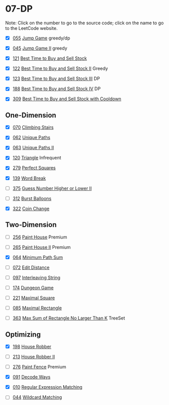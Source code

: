 # 07-DP
Note: Click on the number to go to the source code; click on the name to go to the LeetCode website.

- [x] [055](055_Jump_Game.cpp) [Jump Game](https://leetcode.com/problems/jump-game/description/) greedy/dp

- [x] [045](045_Jump_Game_II.cpp) [Jump Game II](https://leetcode.com/problems/jump-game-ii/description/) greedy

- [x] [121](121_Best_Time_to_Buy_and_Sell_Stock.cpp) [Best Time to Buy and Sell Stock](https://leetcode.com/problems/best-time-to-buy-and-sell-stock/description/)

- [x] [122](122_Best_Time_to_Buy_and_Sell_Stock_II.cpp) [Best Time to Buy and Sell Stock II](https://leetcode.com/problems/best-time-to-buy-and-sell-stock-ii/description/) Greedy

- [x] [123](123_Best_Time_to_Buy_and_Sell_Stock_III.cpp) [Best Time to Buy and Sell Stock III](https://leetcode.com/problems/best-time-to-buy-and-sell-stock-iii/description/) DP

- [x] [188](188_Best_Time_to_Buy_and_Sell_Stock_IV.cpp) [Best Time to Buy and Sell Stock IV](https://leetcode.com/problems/best-time-to-buy-and-sell-stock-iv/description/) DP

- [x] [309](309_Best_Time_to_Buy_and_Sell_Stock_with_Cooldown.cpp) [Best Time to Buy and Sell Stock with Cooldown](https://leetcode.com/problems/best-time-to-buy-and-sell-stock-with-cooldown/description/)

## One-Dimension

- [x] [070](070_Climbing_Stairs.cpp) [Climbing Stairs](https://leetcode.com/problems/climbing-stairs/description/)

- [x] [062](062_Unique_Paths.cpp) [Unique Paths](https://leetcode.com/problems/unique-paths/description/)

- [x] [063](063_Unique_Paths_II.cpp) [Unique Paths II](https://leetcode.com/problems/unique-paths-ii/description/)

- [x] [120](120_Triangle.cpp) [Triangle](https://leetcode.com/problems/triangle/description/) Infrequent

- [x] [279](279_Perfect_Squares.cpp) [Perfect Squares](https://leetcode.com/problems/perfect-squares/description/)

- [x] [139](139_Word_Break.cpp) [Word Break](https://leetcode.com/problems/word-break/)

- [ ] [375](375_Guess_Number_Higher_or_Lower_II.cpp) [Guess Number Higher or Lower II](https://leetcode.com/problems/guess-number-higher-or-lower-ii/description/)

- [ ] [312](312_Burst_Balloons.cpp) [Burst Balloons](https://leetcode.com/problems/burst-balloons/description/)

- [x] [322](322_Coin_Change.cpp) [Coin Change](https://leetcode.com/problems/coin-change/description/)

## Two-Dimension

- [ ] [256](256_Paint_House.cpp) [Paint House](https://leetcode.com/problems/paint-house/description/) Premium

- [ ] [265](265_Paint_House_II.cpp) [Paint House II](https://leetcode.com/problems/paint-house-ii/description/) Premium

- [x] [064](064_Minimum_Path_Sum.cpp) [Minimum Path Sum](https://leetcode.com/problems/minimum-path-sum/description/)

- [ ] [072](072_Edit_Distance.cpp) [Edit Distance](https://leetcode.com/problems/edit-distance/description/)

- [ ] [097](097_Interleaving_String.cpp) [Interleaving String](https://leetcode.com/problems/interleaving-string/description/)

- [ ] [174](174_Dungeon_Game.cpp) [Dungeon Game](https://leetcode.com/problems/dungeon-game/description/)

- [ ] [221](221_Maximal_Square.cpp) [Maximal Square](https://leetcode.com/problems/maximal-square/description/)

- [ ] [085](085_Maximal_Rectangle.cpp) [Maximal Rectangle](https://leetcode.com/problems/maximal-rectangle/description/)

- [ ] [363](363_Max_Sum_of_Rectangle_No_Larger_Than_K.cpp) [Max Sum of Rectangle No Larger Than K](https://leetcode.com/problems/max-sum-of-rectangle-no-larger-than-k/description/) TreeSet

## Optimizing

- [x] [198](198_House_Robber.cpp) [House Robber](https://leetcode.com/problems/house-robber/)

- [ ] [213](213_House_Robber_II.cpp) [House Robber II](https://leetcode.com/problems/house-robber-ii/)

- [ ] [276](276_Paint_Fence.cpp) [Paint Fence](https://leetcode.com/problems/paint-fence/description/) Premium

- [x] [091](091_Decode_Ways.cpp) [Decode Ways](https://leetcode.com/problems/decode-ways/description/)

- [x] [010](010_Regular_Expression_Matching.cpp) [Regular Expression Matching](https://leetcode.com/problems/regular-expression-matching/description/)

- [ ] [044](044_Wildcard_Matching.cpp) [Wildcard Matching](https://leetcode.com/problems/wildcard-matching/description/)
